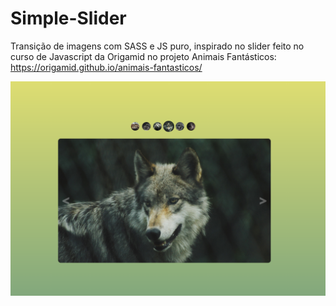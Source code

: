 # Simple-Slider

Transição de imagens com SASS e JS puro, inspirado no slider feito no curso de Javascript da Origamid no projeto Animais Fantásticos: 
https://origamid.github.io/animais-fantasticos/

![](/src/img/slide-print-pronto.png)
